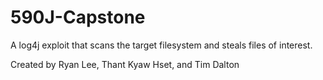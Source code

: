 # 590J-Capstone
A log4j exploit that scans the target filesystem and steals files of interest.

Created by Ryan Lee, Thant Kyaw Hset, and Tim Dalton

